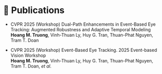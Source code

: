 # 📝 Publications 

- <span class="conference-tag">CVPR 2025 (Workshop)</span> Dual-Path Enhancements in Event-Based Eye Tracking: Augmented Robustness and Adaptive Temporal Modeling  
**Hoang M. Truong**, Vinh-Thuan Ly, Huy G. Tran, Thuan-Phat Nguyen, Tram T. Doan

<!-- - <span class="conference-tag">CVPR 2025 (Workshop)</span> Event-Based Eye Tracking. 2025 Event-based Vision Workshop  
, **Hoang M. Truong**, Vinh-Thuan Ly, Huy G. Tran, Thuan-Phat Nguyen, Tram T. Doan -->

- <span class="conference-tag">CVPR 2025 (Workshop)</span> Event-Based Eye Tracking. 2025 Event-based Vision Workshop  
**Hoang M. Truong**, Vinh-Thuan Ly, Huy G. Tran, Thuan-Phat Nguyen, Tram T. Doan, <em>et al.</em>